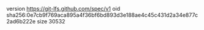 version https://git-lfs.github.com/spec/v1
oid sha256:0e7cb9f769aca895a4f36bf6bd893d3e188ae4c45c431d2a34e877c2ad6b222e
size 30532
